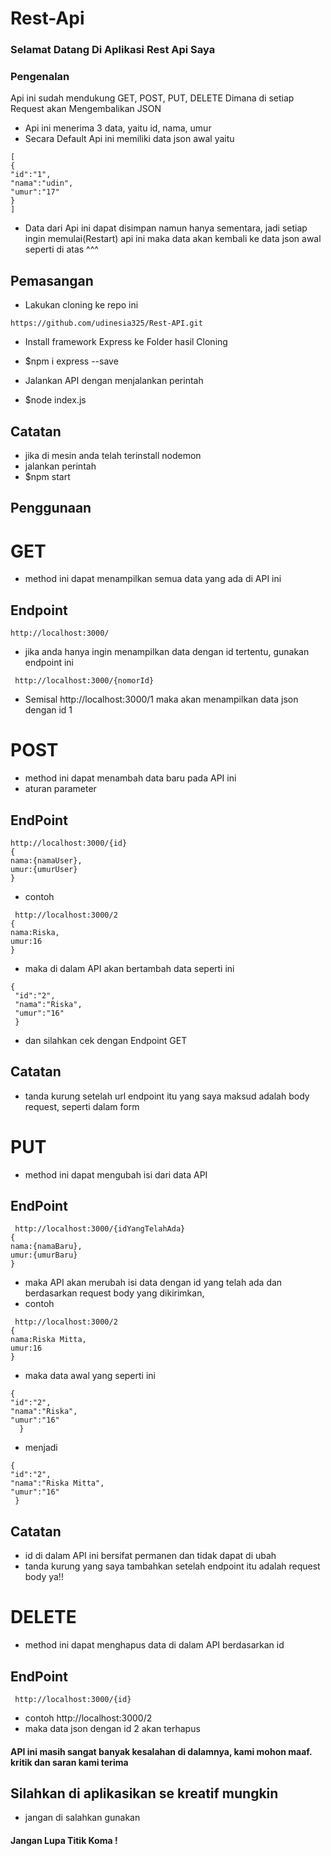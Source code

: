 # Rest-Api
### Selamat Datang Di Aplikasi Rest Api Saya

### Pengenalan 
Api ini sudah mendukung GET, POST, PUT, DELETE
Dimana di setiap Request akan Mengembalikan JSON

- Api ini menerima 3 data, yaitu id, nama, umur
- Secara Default Api ini memiliki data json awal yaitu
```
[
{
"id":"1",
"nama":"udin",
"umur":"17"
}
]
```
- Data dari Api ini dapat disimpan namun hanya sementara, jadi setiap ingin memulai(Restart)  api ini maka data akan kembali ke data json awal seperti di atas ^^^

## Pemasangan
- Lakukan cloning ke repo ini
```
https://github.com/udinesia325/Rest-API.git
```
- Install framework Express ke Folder hasil Cloning
* $npm i express --save
- Jalankan API dengan menjalankan perintah
* $node index.js
## Catatan
- jika di mesin anda telah terinstall nodemon
- jalankan perintah
- $npm start

## Penggunaan

# GET
- method ini dapat menampilkan semua data yang ada di API ini
## Endpoint
```
http://localhost:3000/
```

- jika anda hanya ingin menampilkan data dengan id tertentu, gunakan endpoint ini

```
 http://localhost:3000/{nomorId}
```
- Semisal http://localhost:3000/1 maka akan menampilkan data json dengan id 1

# POST
- method ini dapat menambah data baru pada API ini
- aturan parameter 
## EndPoint
```
http://localhost:3000/{id}
{
nama:{namaUser},
umur:{umurUser}
}
```
- contoh
```
 http://localhost:3000/2
{  
nama:Riska,
umur:16
}
```
- maka di dalam API akan bertambah data seperti ini
```
{
 "id":"2",
 "nama":"Riska",
 "umur":"16"
 }
```
- dan silahkan cek dengan Endpoint GET
## Catatan
- tanda kurung setelah url endpoint itu yang saya maksud adalah body request,  seperti dalam form
# PUT
- method ini dapat mengubah isi dari data API
## EndPoint
```
 http://localhost:3000/{idYangTelahAda}
{
nama:{namaBaru},
umur:{umurBaru}
}
```
- maka API akan merubah isi data dengan id yang telah ada dan berdasarkan request body yang dikirimkan, 
- contoh
```
 http://localhost:3000/2
{
nama:Riska Mitta, 
umur:16
}
```
- maka data awal yang seperti ini
```
{ 
"id":"2",
"nama":"Riska",
"umur":"16"
  }
```

- menjadi
```
{
"id":"2",
"nama":"Riska Mitta",
"umur":"16"
 }
```
## Catatan
- id di dalam API ini bersifat permanen dan tidak dapat di ubah
- tanda kurung yang saya tambahkan setelah endpoint itu adalah request body ya!! 
# DELETE
- method ini dapat menghapus data di dalam API berdasarkan id
## EndPoint
```
 http://localhost:3000/{id}
```
- contoh http://localhost:3000/2
- maka data json dengan id 2 akan terhapus


#### API ini masih sangat banyak kesalahan di dalamnya, kami mohon maaf. kritik dan saran kami terima

## Silahkan di aplikasikan se kreatif mungkin
- jangan di salahkan gunakan



#### Jangan Lupa Titik Koma !


















































































































